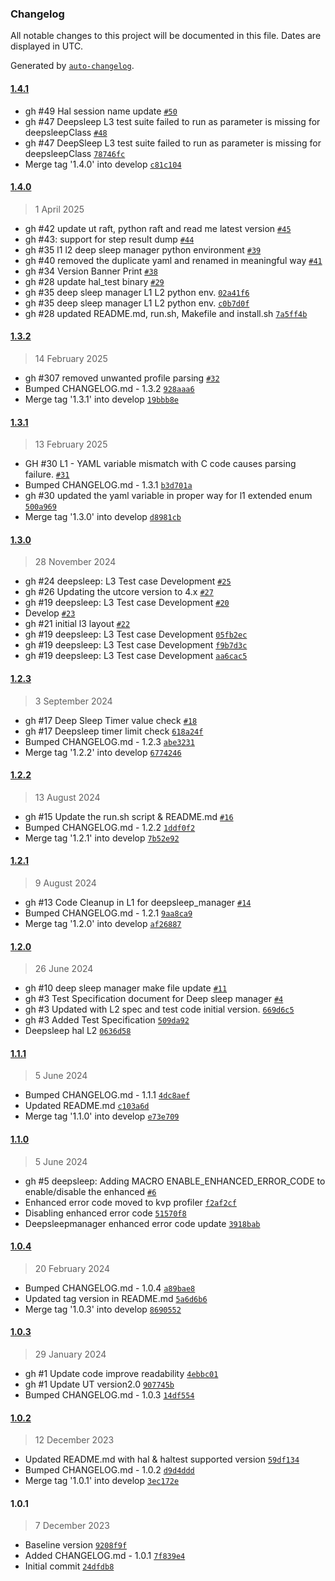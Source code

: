 ### Changelog

All notable changes to this project will be documented in this file. Dates are displayed in UTC.

Generated by [`auto-changelog`](https://github.com/CookPete/auto-changelog).

#### [1.4.1](https://github.com/rdkcentral/rdk-halif-test-deepsleep_manager/compare/1.4.0...1.4.1)

- gh #49 Hal session name update [`#50`](https://github.com/rdkcentral/rdk-halif-test-deepsleep_manager/pull/50)
- gh #47 Deepsleep L3 test suite failed to run as parameter is missing for deepsleepClass [`#48`](https://github.com/rdkcentral/rdk-halif-test-deepsleep_manager/pull/48)
- gh #47 DeepSleep L3 test suite failed to run as parameter is missing for deepsleepClass [`78746fc`](https://github.com/rdkcentral/rdk-halif-test-deepsleep_manager/commit/78746fc35f609f5d751b3d4d9bb72385caf06aa2)
- Merge tag '1.4.0' into develop [`c81c104`](https://github.com/rdkcentral/rdk-halif-test-deepsleep_manager/commit/c81c1044a37e76e489e3f45c28109e46e4c510d6)

#### [1.4.0](https://github.com/rdkcentral/rdk-halif-test-deepsleep_manager/compare/1.3.2...1.4.0)

> 1 April 2025

- gh #42 update ut raft, python raft and read me latest version [`#45`](https://github.com/rdkcentral/rdk-halif-test-deepsleep_manager/pull/45)
- gh #43: support for step result dump [`#44`](https://github.com/rdkcentral/rdk-halif-test-deepsleep_manager/pull/44)
- gh  #35 l1 l2 deep sleep manager python environment [`#39`](https://github.com/rdkcentral/rdk-halif-test-deepsleep_manager/pull/39)
- gh #40 removed the duplicate yaml and renamed in meaningful way [`#41`](https://github.com/rdkcentral/rdk-halif-test-deepsleep_manager/pull/41)
- gh #34 Version Banner Print [`#38`](https://github.com/rdkcentral/rdk-halif-test-deepsleep_manager/pull/38)
- gh #28 update hal_test binary [`#29`](https://github.com/rdkcentral/rdk-halif-test-deepsleep_manager/pull/29)
- gh #35 deep sleep manager L1 L2 python env. [`02a41f6`](https://github.com/rdkcentral/rdk-halif-test-deepsleep_manager/commit/02a41f643dc4074dee9f9fa6504eb3e5a8cea0c5)
- gh #35 deep sleep manager L1 L2 python env. [`c0b7d0f`](https://github.com/rdkcentral/rdk-halif-test-deepsleep_manager/commit/c0b7d0f473e9bcdca7166ae24f36b28e7dec972c)
- gh #28 updated README.md, run.sh, Makefile and install.sh [`7a5ff4b`](https://github.com/rdkcentral/rdk-halif-test-deepsleep_manager/commit/7a5ff4b05c5582022edcbe777e3246034d5bfbd8)

#### [1.3.2](https://github.com/rdkcentral/rdk-halif-test-deepsleep_manager/compare/1.3.1...1.3.2)

> 14 February 2025

- gh #307 removed unwanted profile parsing [`#32`](https://github.com/rdkcentral/rdk-halif-test-deepsleep_manager/pull/32)
- Bumped CHANGELOG.md - 1.3.2 [`928aaa6`](https://github.com/rdkcentral/rdk-halif-test-deepsleep_manager/commit/928aaa639f114e72dff85292cae25458cf31858b)
- Merge tag '1.3.1' into develop [`19bbb8e`](https://github.com/rdkcentral/rdk-halif-test-deepsleep_manager/commit/19bbb8e72e8c7290ad2ffb627bdc35cd1cb5fc19)

#### [1.3.1](https://github.com/rdkcentral/rdk-halif-test-deepsleep_manager/compare/1.3.0...1.3.1)

> 13 February 2025

- GH #30 L1 - YAML variable mismatch with C code causes parsing failure. [`#31`](https://github.com/rdkcentral/rdk-halif-test-deepsleep_manager/pull/31)
- Bumped CHANGELOG.md - 1.3.1 [`b3d701a`](https://github.com/rdkcentral/rdk-halif-test-deepsleep_manager/commit/b3d701a27813ac9600c682f7b69ec3853fb6c4bc)
- gh #30 updated the yaml variable in proper way for l1 extended enum [`500a969`](https://github.com/rdkcentral/rdk-halif-test-deepsleep_manager/commit/500a969c9e5191bf1688d43c6dd3b119213c1698)
- Merge tag '1.3.0' into develop [`d8981cb`](https://github.com/rdkcentral/rdk-halif-test-deepsleep_manager/commit/d8981cb63917f945906d97f26f9e1221f92bc255)

#### [1.3.0](https://github.com/rdkcentral/rdk-halif-test-deepsleep_manager/compare/1.2.3...1.3.0)

> 28 November 2024

- gh #24 deepsleep: L3 Test case Development [`#25`](https://github.com/rdkcentral/rdk-halif-test-deepsleep_manager/pull/25)
- gh #26 Updating the utcore version to 4.x [`#27`](https://github.com/rdkcentral/rdk-halif-test-deepsleep_manager/pull/27)
-  gh #19 deepsleep: L3 Test case Development [`#20`](https://github.com/rdkcentral/rdk-halif-test-deepsleep_manager/pull/20)
- Develop [`#23`](https://github.com/rdkcentral/rdk-halif-test-deepsleep_manager/pull/23)
- gh #21 initial l3 layout [`#22`](https://github.com/rdkcentral/rdk-halif-test-deepsleep_manager/pull/22)
- gh #19 deepsleep: L3 Test case Development [`05fb2ec`](https://github.com/rdkcentral/rdk-halif-test-deepsleep_manager/commit/05fb2ec19e41cf6ed8233b8cf38862b3ce1a76b2)
- gh #19 deepsleep: L3 Test case Development [`f9b7d3c`](https://github.com/rdkcentral/rdk-halif-test-deepsleep_manager/commit/f9b7d3cbe9f27cdf638f9ebdc48517450b575c8c)
- gh #19 deepsleep: L3 Test case Development [`aa6cac5`](https://github.com/rdkcentral/rdk-halif-test-deepsleep_manager/commit/aa6cac51f63dc5c5bf6b04a5e1181309db0d626c)

#### [1.2.3](https://github.com/rdkcentral/rdk-halif-test-deepsleep_manager/compare/1.2.2...1.2.3)

> 3 September 2024

- gh #17 Deep Sleep Timer value check  [`#18`](https://github.com/rdkcentral/rdk-halif-test-deepsleep_manager/pull/18)
- gh #17 Deepsleep timer limit check [`618a24f`](https://github.com/rdkcentral/rdk-halif-test-deepsleep_manager/commit/618a24f931d346dd5fbfdca4dd6b5ea2c8e45096)
- Bumped CHANGELOG.md - 1.2.3 [`abe3231`](https://github.com/rdkcentral/rdk-halif-test-deepsleep_manager/commit/abe32318af552d048a3e77366b8602883eb864a5)
- Merge tag '1.2.2' into develop [`6774246`](https://github.com/rdkcentral/rdk-halif-test-deepsleep_manager/commit/677424670d342373debe625bc5fa23ee374e1f66)

#### [1.2.2](https://github.com/rdkcentral/rdk-halif-test-deepsleep_manager/compare/1.2.1...1.2.2)

> 13 August 2024

- gh #15 Update the run.sh script & README.md [`#16`](https://github.com/rdkcentral/rdk-halif-test-deepsleep_manager/pull/16)
- Bumped CHANGELOG.md - 1.2.2 [`1ddf0f2`](https://github.com/rdkcentral/rdk-halif-test-deepsleep_manager/commit/1ddf0f269e9a743c92bb6fef4b1a2af033ddd131)
- Merge tag '1.2.1' into develop [`7b52e92`](https://github.com/rdkcentral/rdk-halif-test-deepsleep_manager/commit/7b52e92e679b37a5c15d7af66517335ba724901c)

#### [1.2.1](https://github.com/rdkcentral/rdk-halif-test-deepsleep_manager/compare/1.2.0...1.2.1)

> 9 August 2024

- gh #13 Code Cleanup in L1 for deepsleep_manager [`#14`](https://github.com/rdkcentral/rdk-halif-test-deepsleep_manager/pull/14)
- Bumped CHANGELOG.md - 1.2.1 [`9aa8ca9`](https://github.com/rdkcentral/rdk-halif-test-deepsleep_manager/commit/9aa8ca9e3c2ebd2068371ba9e707c1db3736cf6e)
- Merge tag '1.2.0' into develop [`af26887`](https://github.com/rdkcentral/rdk-halif-test-deepsleep_manager/commit/af26887a8c149d6e53902c14ef71a307e8c80749)

#### [1.2.0](https://github.com/rdkcentral/rdk-halif-test-deepsleep_manager/compare/1.1.1...1.2.0)

> 26 June 2024

- gh #10 deep sleep manager make file update [`#11`](https://github.com/rdkcentral/rdk-halif-test-deepsleep_manager/pull/11)
- gh #3 Test Specification document for Deep sleep manager [`#4`](https://github.com/rdkcentral/rdk-halif-test-deepsleep_manager/pull/4)
- gh #3 Updated with L2 spec and test code initial version. [`669d6c5`](https://github.com/rdkcentral/rdk-halif-test-deepsleep_manager/commit/669d6c513576a761d0ed69492b1ad6714009747c)
- gh #3 Added Test Specification [`509da92`](https://github.com/rdkcentral/rdk-halif-test-deepsleep_manager/commit/509da92b2b459f57f0e77097f71b4a16e0a2357a)
- Deepsleep hal L2 [`0636d58`](https://github.com/rdkcentral/rdk-halif-test-deepsleep_manager/commit/0636d58ecd7df9318efc933cd99b537ca33bc7f0)

#### [1.1.1](https://github.com/rdkcentral/rdk-halif-test-deepsleep_manager/compare/1.1.0...1.1.1)

> 5 June 2024

- Bumped CHANGELOG.md - 1.1.1 [`4dc8aef`](https://github.com/rdkcentral/rdk-halif-test-deepsleep_manager/commit/4dc8aefe25e68aa51b1daf67c069d5b9e847b530)
- Updated README.md [`c103a6d`](https://github.com/rdkcentral/rdk-halif-test-deepsleep_manager/commit/c103a6d947ce920de6c8eb62047226879b88c14e)
- Merge tag '1.1.0' into develop [`e73e709`](https://github.com/rdkcentral/rdk-halif-test-deepsleep_manager/commit/e73e7096278c70ea5bb2375615dd13b9b301a9fe)

#### [1.1.0](https://github.com/rdkcentral/rdk-halif-test-deepsleep_manager/compare/1.0.4...1.1.0)

> 5 June 2024

- gh #5 deepsleep: Adding MACRO ENABLE_ENHANCED_ERROR_CODE to enable/disable the enhanced [`#6`](https://github.com/rdkcentral/rdk-halif-test-deepsleep_manager/pull/6)
- Enhanced error code moved to kvp  profiler [`f2af2cf`](https://github.com/rdkcentral/rdk-halif-test-deepsleep_manager/commit/f2af2cf903b95651fe29ea8f88fd2a9ec02b0ee0)
- Disabling enhanced error code [`51570f8`](https://github.com/rdkcentral/rdk-halif-test-deepsleep_manager/commit/51570f84c96398ef3c2e7a69fca3c30f3bfe2f55)
- Deepsleepmanager enhanced error code update [`3918bab`](https://github.com/rdkcentral/rdk-halif-test-deepsleep_manager/commit/3918bab55f5464e4fa158be80086989bcb39f5de)

#### [1.0.4](https://github.com/rdkcentral/rdk-halif-test-deepsleep_manager/compare/1.0.3...1.0.4)

> 20 February 2024

- Bumped CHANGELOG.md - 1.0.4 [`a89bae8`](https://github.com/rdkcentral/rdk-halif-test-deepsleep_manager/commit/a89bae8990ae13b1c13432127e244bac388f18cf)
- Updated tag version in README.md [`5a6d6b6`](https://github.com/rdkcentral/rdk-halif-test-deepsleep_manager/commit/5a6d6b6247843b3e38f15f2c4951a244f6d20941)
- Merge tag '1.0.3' into develop [`8690552`](https://github.com/rdkcentral/rdk-halif-test-deepsleep_manager/commit/869055205137e55439223fd1b7996f619acd899c)

#### [1.0.3](https://github.com/rdkcentral/rdk-halif-test-deepsleep_manager/compare/1.0.2...1.0.3)

> 29 January 2024

- gh #1 Update code improve readability [`4ebbc01`](https://github.com/rdkcentral/rdk-halif-test-deepsleep_manager/commit/4ebbc01f5867a94f76ab1dbd56b9c37cd935363d)
- gh #1 Update UT version2.0 [`907745b`](https://github.com/rdkcentral/rdk-halif-test-deepsleep_manager/commit/907745bcf2907164438590e1407390ea5f4f70a6)
- Bumped CHANGELOG.md - 1.0.3 [`14df554`](https://github.com/rdkcentral/rdk-halif-test-deepsleep_manager/commit/14df554a9598b0d623829ed65b71358ca92dc1cf)

#### [1.0.2](https://github.com/rdkcentral/rdk-halif-test-deepsleep_manager/compare/1.0.1...1.0.2)

> 12 December 2023

- Updated README.md with hal & haltest supported version [`59df134`](https://github.com/rdkcentral/rdk-halif-test-deepsleep_manager/commit/59df134b08ee183365f6068618c44b659dafd9e1)
- Bumped CHANGELOG.md - 1.0.2 [`d9d4ddd`](https://github.com/rdkcentral/rdk-halif-test-deepsleep_manager/commit/d9d4ddd7c12b21e75fc5d6bdb6e2a0c49fc32887)
- Merge tag '1.0.1' into develop [`3ec172e`](https://github.com/rdkcentral/rdk-halif-test-deepsleep_manager/commit/3ec172ee0fb4869cdac35840808339144fa912ca)

#### 1.0.1

> 7 December 2023

- Baseline version [`9208f9f`](https://github.com/rdkcentral/rdk-halif-test-deepsleep_manager/commit/9208f9f969e171fef4ce8d64ca3ace58862b3683)
- Added CHANGELOG.md - 1.0.1 [`7f839e4`](https://github.com/rdkcentral/rdk-halif-test-deepsleep_manager/commit/7f839e43ec2b479e1fa8085fa363ceebe4552fe9)
- Initial commit [`24dfdb8`](https://github.com/rdkcentral/rdk-halif-test-deepsleep_manager/commit/24dfdb859bef1640c5f945577a40ce51e3e00c43)
